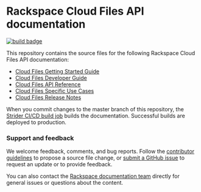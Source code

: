 # Rackspace Cloud Files API documentation

[![build badge](https://build.developer.rackspace.com/rackerlabs/docs-cloud-identity/badge?branch=master)](https://build.developer.rackspace.com/rackerlabs/docs-cloud-identity/)

This repository contains the source files for the following Rackspace Cloud Files API documentation:

* [Cloud Files Getting Started Guide](https://developer.rackspace.com/docs/cloud-files/v1/developer-guide/#getting-started)
* [Cloud Files Developer Guide](https://developer.rackspace.com/docs/cloud-files/v1/developer-guide/#developer-guide)
* [Cloud Files API Reference](https://developer.rackspace.com/docs/cloud-files/v1/developer-guide/#api-reference)
* [Cloud Files Specific Use Cases](https://developer.rackspace.com/docs/cloud-files/v1/developer-guide/#use-cases-information)
* [Cloud Files Release Notes](https://developer.rackspace.com/docs/cloud-files/v1/developer-guide/#release-notes)

When you commit changes to the master branch of this repository, the 
[Strider CI/CD build job](https://build.developer.rackspace.com/rackerlabs/docs-cloud-files/) 
builds the documentation. Successful builds are deployed to production.

### Support and feedback

We welcome feedback, comments, and bug reports. Follow the 
[contributor guidelines](CONTRIBUTING.md) 
to propose a source file change, or [submit a GitHub issue](https://github.com/rackerlabs/docs-cloud-files/issues/new) 
to request an update or to provide feedback.

You can also contact the [Rackspace documentation team](mailto:devdoc@rackspace.com) directly for general issues 
or questions about the content. 

